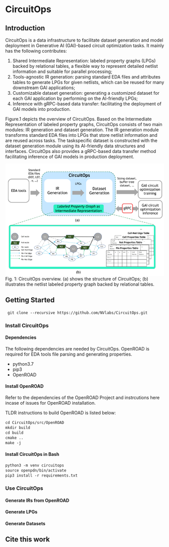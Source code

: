 # CircuitOps

## Introduction

CircuitOps is a data infrastructure to facilitate dataset generation and model deployment in Generative AI (GAI)-based circuit optimization tasks. It mainly has the following contributes:
1) Shared Intermediate Representation: labeled property graphs (LPGs) backed by relational tables, a flexible way to represent detailed netlist information and suitable for parallel processing;
2) Tools-agnostic IR generation: parsing standard EDA files and attributes tables to generate LPGs for given netlists, which can be reused for many
downstream GAI applications;
3) Customizable dataset generation: generating a customized dataset for each GAI application by performing on the AI-friendly LPGs;
4) Inference with gRPC-based data transfer: facilitating the
deployment of GAI models into production.

Figure.1 depicts the overview of CircuitOps. Based on the Intermediate Representation of labeled property graphs, CircuitOps consists of two main modules: IR generation and dataset generation.
The IR generation module transforms standard EDA files into LPGs
that store netlist information and are reused across tasks. The taskspecific dataset is constructed with the dataset generation module
using its AI-friendly data structures and interfaces. CircuitOps also
provides a gRPC-based data transfer method facilitating inference
of GAI models in production deployment.

<img src="etc/CircuitOps-overview.png"
     alt="Markdown Monster icon"
     style="float: left; margin-right: 10px;" />

Fig. 1: CircuitOps overview. (a) shows the structure of CircuitOps; (b) illustrates the netlist labeled property graph backed by relational tables.


## Getting Started



``` git clone --recursive https://github.com/NVlabs/CircuitOps.git```


### Install CircuitOps


#### Dependencies

The following dependencies are needed by CircuitOps. OpenROAD is required for EDA tools file parsing and generating properties. 

- python3.7
- pip3
- OpenROAD


#### Install OpenROAD

Refer to the dependencies of the OpenROAD Project and instrcutions here incase of issues for OpenROAD installation.

TLDR instructions to build OpenROAD is listed below:


```
cd CircuitOps/src/OpenROAD
mkdir build
cd build
cmake ..
make -j
```

#### Install CircuitOps in Bash


```
python3 -m venv circuitops
source openpdn/bin/activate
pip3 install -r requirements.txt
```

### Use CircuitOps


#### Generate IRs from OpenROAD


#### Generate LPGs


#### Generate Datasets


## Cite this work


